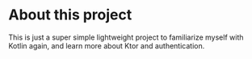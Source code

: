 # About this project
This is just a super simple lightweight project to familiarize myself with Kotlin again,
and learn more about Ktor and authentication.<br>

